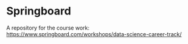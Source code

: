 # Springboard
A repository for the course work:
https://www.springboard.com/workshops/data-science-career-track/
